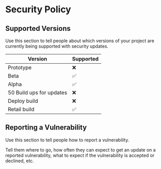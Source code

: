 # Security Policy

## Supported Versions

Use this section to tell people about which versions of your project are
currently being supported with security updates.

| Version | Supported          |
| ------- | ------------------ |
|  Prototype  | :x: |
|  Beta  | :white_check_mark:                |
|   Alpha | :white_check_mark: |
|  50 Build ups for updates | :x:                |
|  Deploy build  |    :x:  |
| Retail build | ✅  |

## Reporting a Vulnerability

Use this section to tell people how to report a vulnerability.

Tell them where to go, how often they can expect to get an update on a
reported vulnerability, what to expect if the vulnerability is accepted or
declined, etc.
